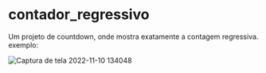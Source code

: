 # contador_regressivo
Um projeto de countdown, onde mostra exatamente a contagem regressiva.
exemplo:

![Captura de tela 2022-11-10 134048](https://user-images.githubusercontent.com/105306316/201156132-bd0e5578-ec1a-44e4-8d09-2f9cc9542503.png)
